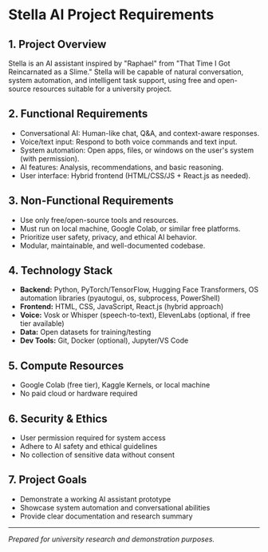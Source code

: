 # Stella AI Project Requirements

## 1. Project Overview
Stella is an AI assistant inspired by "Raphael" from "That Time I Got Reincarnated as a Slime." Stella will be capable of natural conversation, system automation, and intelligent task support, using free and open-source resources suitable for a university project.

## 2. Functional Requirements
- Conversational AI: Human-like chat, Q&A, and context-aware responses.
- Voice/text input: Respond to both voice commands and text input.
- System automation: Open apps, files, or windows on the user's system (with permission).
- AI features: Analysis, recommendations, and basic reasoning.
- User interface: Hybrid frontend (HTML/CSS/JS + React.js as needed).

## 3. Non-Functional Requirements
- Use only free/open-source tools and resources.
- Must run on local machine, Google Colab, or similar free platforms.
- Prioritize user safety, privacy, and ethical AI behavior.
- Modular, maintainable, and well-documented codebase.

## 4. Technology Stack
- **Backend:** Python, PyTorch/TensorFlow, Hugging Face Transformers, OS automation libraries (pyautogui, os, subprocess, PowerShell)
- **Frontend:** HTML, CSS, JavaScript, React.js (hybrid approach)
- **Voice:** Vosk or Whisper (speech-to-text), ElevenLabs (optional, if free tier available)
- **Data:** Open datasets for training/testing
- **Dev Tools:** Git, Docker (optional), Jupyter/VS Code

## 5. Compute Resources
- Google Colab (free tier), Kaggle Kernels, or local machine
- No paid cloud or hardware required

## 6. Security & Ethics
- User permission required for system access
- Adhere to AI safety and ethical guidelines
- No collection of sensitive data without consent

## 7. Project Goals
- Demonstrate a working AI assistant prototype
- Showcase system automation and conversational abilities
- Provide clear documentation and research summary

---

*Prepared for university research and demonstration purposes.*
